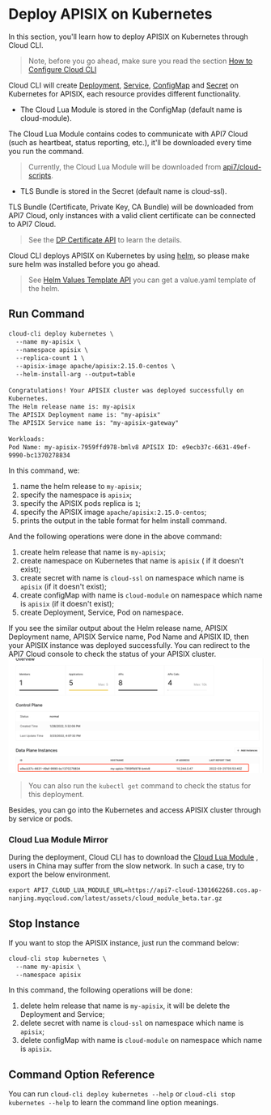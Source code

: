 <!--
# Copyright 2022 API7.ai, Inc
#
# Licensed under the Apache License, Version 2.0 (the "License");
# you may not use this file except in compliance with the License.
# You may obtain a copy of the License at
#
#     http://www.apache.org/licenses/LICENSE-2.0
#
# Unless required by applicable law or agreed to in writing, software
# distributed under the License is distributed on an "AS IS" BASIS,
# WITHOUT WARRANTIES OR CONDITIONS OF ANY KIND, either express or implied.
# See the License for the specific language governing permissions and
# limitations under the License.
-->

Deploy APISIX on Kubernetes
=======================

In this section, you'll learn how to deploy APISIX on Kubernetes through Cloud CLI.

> Note, before you go ahead, make sure you read the section
> [How to Configure Cloud CLI](./configuring-cloud-cli.md)

Cloud CLI will create
[Deployment](https://kubernetes.io/docs/concepts/workloads/controllers/deployment),
[Service](https://kubernetes.io/docs/concepts/services-networking/service),
[ConfigMap](https://kubernetes.io/docs/concepts/configuration/configmap) and
[Secret](https://kubernetes.io/docs/concepts/configuration/secret)
on Kubernetes for APISIX, each resource provides different functionality.

* The Cloud Lua Module is stored in the ConfigMap (default name is cloud-module).

The Cloud Lua Module contains codes to communicate with API7 Cloud (such as
heartbeat, status reporting, etc.), it'll be downloaded every time you run the command.

> Currently, the Cloud Lua Module will be downloaded from [api7/cloud-scripts](https://github.com/api7/cloud-scripts).

* TLS Bundle is stored in the Secret (default name is cloud-ssl).

TLS Bundle (Certificate, Private Key, CA Bundle) will be downloaded from API7
Cloud, only instances with a valid client certificate can be connected to API7 Cloud.

> See the
> [DP Certificate API](https://docs.az-staging.api7.cloud/swagger/#/controlplanes_operation/getCertificates)
> to learn the details.

Cloud CLI deploys APISIX on Kubernetes by using [helm](https://helm.sh/), so
please make sure helm was installed before you go ahead.

> See [Helm Values Template API](https://docs.az-staging.api7.cloud/swagger/#/controlplanes_operation/getControlPlaneStartupConfig)
> you can get a value.yaml template of the helm.

Run Command
-----------

```shell
cloud-cli deploy kubernetes \
  --name my-apisix \
  --namespace apisix \
  --replica-count 1 \
  --apisix-image apache/apisix:2.15.0-centos \
  --helm-install-arg --output=table

Congratulations! Your APISIX cluster was deployed successfully on Kubernetes.
The Helm release name is: my-apisix
The APISIX Deployment name is: "my-apisix"
The APISIX Service name is: "my-apisix-gateway"

Workloads:
Pod Name: my-apisix-7959ffd978-bmlv8 APISIX ID: e9ecb37c-6631-49ef-9990-bc1370278834
```

In this command, we:

1. name the helm release to `my-apisix`;
2. specify the namespace is `apisix`;
3. specify the APISIX pods replica is `1`;
4. specify the APISIX image `apache/apisix:2.15.0-centos`;
5. prints the output in the table format for helm install command.

And the following operations were done in the above command:

1. create helm release that name is `my-apisix`;
2. create namespace on Kubernetes that name is `apisix` ( if it doesn't exist);
3. create secret with name is `cloud-ssl` on namespace which name is `apisix` (if
it doesn't exist);
4. create configMap with name is `cloud-module` on namespace which name is
`apisix` (if it doesn't exist);
5. create Deployment, Service, Pod on namespace.

If you see the similar output about the Helm release name, APISIX Deployment name,
APISIX Service name, Pod Name and APISIX ID, then your
APISIX instance was deployed successfully. You can redirect to the API7 Cloud console
to check the status of your APISIX cluster.
![img.png](assets/deploy-apisix-on-kubernetes-succeed.png)

> You can also run the `kubectl get` command to check the status for this deployment.

Besides, you can go into the Kubernetes and access APISIX cluster through by
service or pods.

### Cloud Lua Module Mirror

During the deployment, Cloud CLI has to download the [Cloud Lua Module](https://api7.cloud/docs/overview/how-apisix-connects-to-api7-cloud#the-api7-cloud-lua-module)
, users in China may suffer from the slow network. In such a case, try to export the below environment.

```shell
export API7_CLOUD_LUA_MODULE_URL=https://api7-cloud-1301662268.cos.ap-nanjing.myqcloud.com/latest/assets/cloud_module_beta.tar.gz
```

Stop Instance
-------------

If you want to stop the APISIX instance, just run the command below:

```shell
cloud-cli stop kubernetes \
  --name my-apisix \
  --namespace apisix
```

In this command, the following operations will be done:

1. delete helm release that name is `my-apisix`, it will be delete the Deployment
and Service;
2. delete secret with name is `cloud-ssl` on namespace which name is `apisix`;
3. delete configMap with name is `cloud-module` on namespace which name is `apisix`.

Command Option Reference
------------------------

You can run `cloud-cli deploy kubernetes --help` or
`cloud-cli stop kubernetes --help` to learn
the command line option meanings.
